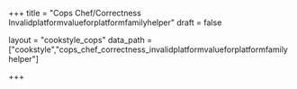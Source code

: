 +++
title = "Cops Chef/Correctness Invalidplatformvalueforplatformfamilyhelper"
draft = false

layout = "cookstyle_cops"
data_path = ["cookstyle","cops_chef_correctness_invalidplatformvalueforplatformfamilyhelper"]

+++

<!-- The content of this page is automatically generated from the
cops_chef_correctness_invalidplatformvalueforplatformfamilyhelper.yml file in github.com/chef/cookstyle/docs-chef-io/data/cookstyle. -->
